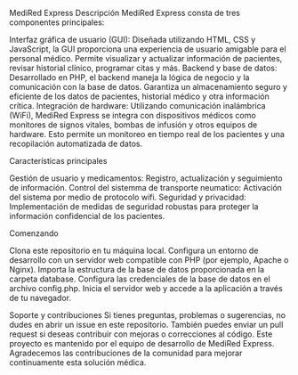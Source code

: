MediRed Express
Descripción
MediRed Express consta de tres componentes principales:

Interfaz gráfica de usuario (GUI): Diseñada utilizando HTML, CSS y JavaScript, la GUI proporciona una experiencia de usuario amigable para el personal médico. Permite visualizar y actualizar información de pacientes, revisar historial clínico, programar citas y más.
Backend y base de datos: Desarrollado en PHP, el backend maneja la lógica de negocio y la comunicación con la base de datos. Garantiza un almacenamiento seguro y eficiente de los datos de pacientes, historial médico y otra información crítica.
Integración de hardware: Utilizando comunicación inalámbrica (WiFi), MediRed Express se integra con dispositivos médicos como monitores de signos vitales, bombas de infusión y otros equipos de hardware. Esto permite un monitoreo en tiempo real de los pacientes y una recopilación automatizada de datos.

Características principales

Gestión de usuario y medicamentos: Registro, actualización y seguimiento de información.
Control del sistemma de transporte neumatico: Activación del sistema por medio de protocolo wifi.
Seguridad y privacidad: Implementación de medidas de seguridad robustas para proteger la información confidencial de los pacientes.

Comenzando

Clona este repositorio en tu máquina local.
Configura un entorno de desarrollo con un servidor web compatible con PHP (por ejemplo, Apache o Nginx).
Importa la estructura de la base de datos proporcionada en la carpeta database.
Configura las credenciales de la base de datos en el archivo config.php.
Inicia el servidor web y accede a la aplicación a través de tu navegador.

Soporte y contribuciones
Si tienes preguntas, problemas o sugerencias, no dudes en abrir un issue en este repositorio. También puedes enviar un pull request si deseas contribuir con mejoras o correcciones al código.
Este proyecto es mantenido por el equipo de desarrollo de MediRed Express. Agradecemos las contribuciones de la comunidad para mejorar continuamente esta solución médica.
